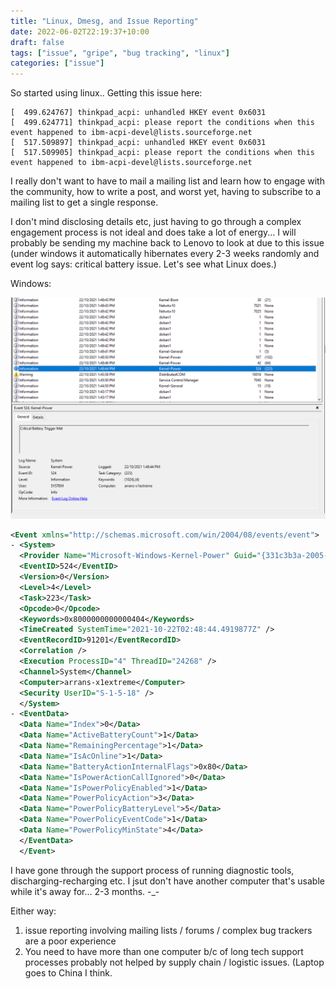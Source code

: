 ```yaml
---
title: "Linux, Dmesg, and Issue Reporting"
date: 2022-06-02T22:19:37+10:00
draft: false
tags: ["issue", "gripe", "bug tracking", "linux"]
categories: ["issue"]
---
```


So started using linux.. Getting this issue here:

```dmesg
[  499.624767] thinkpad_acpi: unhandled HKEY event 0x6031
[  499.624771] thinkpad_acpi: please report the conditions when this event happened to ibm-acpi-devel@lists.sourceforge.net
[  517.509897] thinkpad_acpi: unhandled HKEY event 0x6031
[  517.509905] thinkpad_acpi: please report the conditions when this event happened to ibm-acpi-devel@lists.sourceforge.net
```

I really don't want to have to mail a mailing list and learn how to engage
with the community, how to write a post, and worst yet, having to subscribe
to a mailing list to get a single response.

I don't mind disclosing details etc, just having to go through a complex
engagement process is not ideal and does take a lot of energy... I will
probably be sending my machine back to Lenovo to look at due to this
issue (under windows it automatically hibernates every 2-3 weeks randomly
and event log says: critical battery issue. Let's see what Linux does.)

Windows:

![img.png](img.png)

```xml
<Event xmlns="http://schemas.microsoft.com/win/2004/08/events/event">
- <System>
  <Provider Name="Microsoft-Windows-Kernel-Power" Guid="{331c3b3a-2005-44c2-ac5e-77220c37d6b4}" />
  <EventID>524</EventID>
  <Version>0</Version>
  <Level>4</Level>
  <Task>223</Task>
  <Opcode>0</Opcode>
  <Keywords>0x8000000000000404</Keywords>
  <TimeCreated SystemTime="2021-10-22T02:48:44.4919877Z" />
  <EventRecordID>91201</EventRecordID>
  <Correlation />
  <Execution ProcessID="4" ThreadID="24268" />
  <Channel>System</Channel>
  <Computer>arrans-x1extreme</Computer>
  <Security UserID="S-1-5-18" />
  </System>
- <EventData>
  <Data Name="Index">0</Data>
  <Data Name="ActiveBatteryCount">1</Data>
  <Data Name="RemainingPercentage">1</Data>
  <Data Name="IsAcOnline">1</Data>
  <Data Name="BatteryActionInternalFlags">0x80</Data>
  <Data Name="IsPowerActionCallIgnored">0</Data>
  <Data Name="IsPowerPolicyEnabled">1</Data>
  <Data Name="PowerPolicyAction">3</Data>
  <Data Name="PowerPolicyBatteryLevel">5</Data>
  <Data Name="PowerPolicyEventCode">1</Data>
  <Data Name="PowerPolicyMinState">4</Data>
  </EventData>
  </Event>
```

I have gone through the support process of running diagnostic tools, 
discharging-recharging etc. I jsut don't have another computer that's 
usable while it's away for... 2-3 months. -_-

Either way:
1. issue reporting involving mailing lists / forums / complex bug trackers 
are a poor experience
2. You need to have more than one computer b/c of long tech support processes
probably not helped by supply chain / logistic issues. (Laptop goes to 
China I think.

